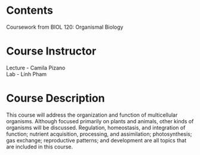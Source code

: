 # Contents 
Coursework from BIOL 120: Organismal Biology

# Course Instructor
Lecture - Camila Pizano	<br>
Lab - Linh Pham

# Course Description
This course will address the organization and function of multicellular organisms. Although focused primarily on plants and animals, other kinds of organisms will be discussed. Regulation, homeostasis, and integration of function; nutrient acquisition, processing, and assimilation; photosynthesis; gas exchange; reproductive patterns; and development are all topics that are included in this course.
